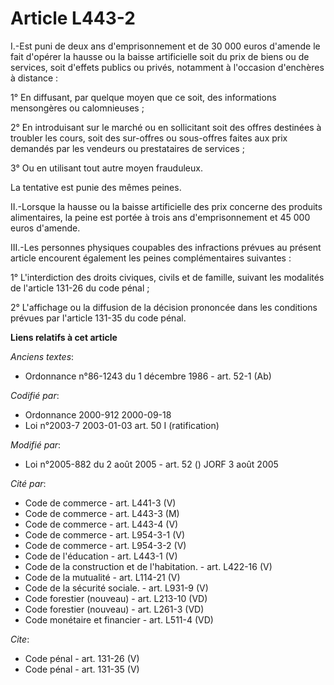 # Article L443-2

I.-Est puni de deux ans d'emprisonnement et de 30 000 euros d'amende le fait d'opérer la hausse ou la baisse artificielle
soit du prix de biens ou de services, soit d'effets publics ou privés, notamment à l'occasion d'enchères à distance : 

1° En diffusant, par quelque moyen que ce soit, des informations mensongères ou calomnieuses ; 

2° En introduisant sur le marché ou en sollicitant soit des offres destinées à troubler les cours, soit des sur-offres ou
sous-offres faites aux prix demandés par les vendeurs ou prestataires de services ; 

3° Ou en utilisant tout autre moyen frauduleux. 

La tentative est punie des mêmes peines. 

II.-Lorsque la hausse ou la baisse artificielle des prix concerne des produits alimentaires, la peine est portée à trois ans
d'emprisonnement et 45 000 euros d'amende. 

III.-Les personnes physiques coupables des infractions prévues au présent article encourent également les peines
complémentaires suivantes : 

1° L'interdiction des droits civiques, civils et de famille, suivant les modalités de l'article 131-26 du code pénal ; 

2° L'affichage ou la diffusion de la décision prononcée dans les conditions prévues par l'article 131-35 du code pénal.

**Liens relatifs à cet article**

_Anciens textes_:

  - Ordonnance n°86-1243 du 1 décembre 1986 - art. 52-1 (Ab)

_Codifié par_:

  - Ordonnance 2000-912 2000-09-18
  - Loi n°2003-7 2003-01-03 art. 50 I (ratification)

_Modifié par_:

  - Loi n°2005-882 du 2 août 2005 - art. 52 () JORF 3 août 2005

_Cité par_:

  - Code de commerce - art. L441-3 (V)
  - Code de commerce - art. L443-3 (M)
  - Code de commerce - art. L443-4 (V)
  - Code de commerce - art. L954-3-1 (V)
  - Code de commerce - art. L954-3-2 (V)
  - Code de l'éducation - art. L443-1 (V)
  - Code de la construction et de l'habitation. - art. L422-16 (V)
  - Code de la mutualité - art. L114-21 (V)
  - Code de la sécurité sociale. - art. L931-9 (V)
  - Code forestier (nouveau) - art. L213-10 (VD)
  - Code forestier (nouveau) - art. L261-3 (VD)
  - Code monétaire et financier - art. L511-4 (VD)

_Cite_:

  - Code pénal - art. 131-26 (V)
  - Code pénal - art. 131-35 (V)
